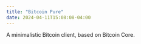 ```yaml
---
title: "Bitcoin Pure"
date: 2024-04-11T15:08:08-04:00
---
```


A minimalistic Bitcoin client, based on Bitcoin Core.
